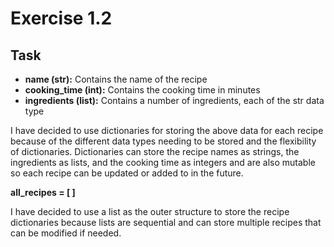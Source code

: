 # Exercise 1.2

## Task

- **name (str):** Contains the name of the recipe
- **cooking_time (int):** Contains the cooking time in minutes
- **ingredients (list):** Contains a number of ingredients, each of the str data type

I have decided to use dictionaries for storing the above data for each recipe because of the different data types needing to be stored and the flexibility of dictionaries. Dictionaries can store the recipe names as strings, the ingredients as lists, and the cooking time as integers and are also mutable so each recipe can be updated or added to in the future.

**all_recipes = [ ]**

I have decided to use a list as the outer structure to store the recipe dictionaries because lists are sequential and can store multiple recipes that can be modified if needed.
